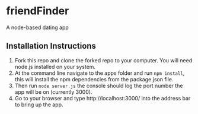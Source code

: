 # friendFinder
A node-based dating app

## Installation Instructions

1. Fork this repo and clone the forked repo to your computer. You will need node.js installed on your system.
2. At the command line navigate to the apps folder and run `npm install`, this will install the npm dependencies from the package.json file.
2. Then run `node server.js` the console should log the port number the app will be on (currently 3000).
4. Go to your browser and type http://localhost:3000/ into the address bar to bring up the app.
